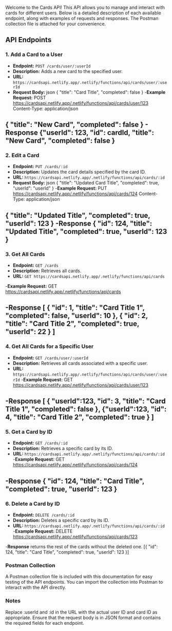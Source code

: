 
Welcome to the Cards API! This API allows you to manage and interact with cards for different users. Below is a detailed description of each available endpoint, along with examples of requests and responses. The Postman collection file is attached for your convenience.

## API Endpoints

### 1. Add a Card to a User
- **Endpoint:** `POST /cards/user/:userId`
- **Description:** Adds a new card to the specified user.
- **URL:** `https://cardsapi.netlify.app/.netlify/functions/api/cards/user/:userId`
- **Request Body:**
json
  {
    "title": "Card Title",
    "completed": false
  }
-**Example Request:**
  POST https://cardsapi.netlify.app/.netlify/functions/api/cards/user/123
Content-Type: application/json

{
  "title": "New Card",
  "completed": false
}
-**Response**
{"userId": 123,
  "id": cardId,
  "title": "New Card",
  "completed": false
}
---------------------------
### 2. Edit a Card
- **Endpoint:** `PUT /cards/:id`
- **Description:** Updates the card details specified by the card ID.
- **URL:** `https://cardsapi.netlify.app/.netlify/functions/api/cards/:id`
- **Request Body:**
json
 {
  "title": "Updated Card Title",
  "completed": true,
  "userId": "userId"
}
-**Example Request:**
 PUT https://cardsapi.netlify.app/.netlify/functions/api/cards/124
Content-Type: application/json

{
  "title": "Updated Title",
  "completed": true,
  "userId": 123
}
-**Response**
{
  "id": 124,
  "title": "Updated Title",
  "completed": true,
  "userId": 123
}
---------------------------
### 3. Get All Cards
- **Endpoint:** `GET /cards`
- **Description:** Retrieves all cards.
- **URL:** `GET https://cardsapi.netlify.app/.netlify/functions/api/cards`

-**Example Request:**
 GET https://cardsapi.netlify.app/.netlify/functions/api/cards

-**Response**
[
  {
    "id": 1,
    "title": "Card Title 1",
    "completed": false,
    "userId": 10
  },
  {
    "id": 2,
    "title": "Card Title 2",
    "completed": true,
    "userId": 22
  }
]
---------------------------
### 4. Get All Cards for a Specific User
- **Endpoint:** `GET /cards/user/:userId`
- **Description:** Retrieves all cards associated with a specific user.
- **URL:** `https://cardsapi.netlify.app/.netlify/functions/api/cards/user/:userId`
-**Example Request:**
GET https://cardsapi.netlify.app/.netlify/functions/api/cards/user/123

-**Response**
[
  {
   "userId":123,
    "id": 3,
    "title": "Card Title 1",
    "completed": false
  },
  {"userId":123,
    "id": 4,
    "title": "Card Title 2",
    "completed": true
  }
]
---------------------------
### 5. Get a Card by ID
- **Endpoint:** `GET /cards/:id`
- **Description:** Retrieves a specific card by its ID.
- **URL:** `https://cardsapi.netlify.app/.netlify/functions/api/cards/:id`
-**Example Request:**
GET https://cardsapi.netlify.app/.netlify/functions/api/cards/124


-**Response**
{
  "id": 124,
  "title": "Card Title",
  "completed": true,
  "userId": 123
}
---------------------------
### 6. Delete a Card by ID
- **Endpoint:** `DELETE /cards/:id`
- **Description:** Deletes a specific card by its ID.
- **URL:** `https://cardsapi.netlify.app/.netlify/functions/api/cards/:id`
-**Example Request:**
DELETE https://cardsapi.netlify.app/.netlify/functions/api/cards/123



-**Response**
returns the rest of the cards without the deleted one.
[{
  "id": 124,
  "title": "Card Title",
  "completed": true,
  "userId": 123
}]

### Postman Collection
A Postman collection file is included with this documentation for easy testing of the API endpoints.
You can import the collection into Postman to interact with the API directly.
### Notes
Replace :userId and :id in the URL with the actual user ID and card ID as appropriate.
Ensure that the request body is in JSON format and contains the required fields for each endpoint.



  
